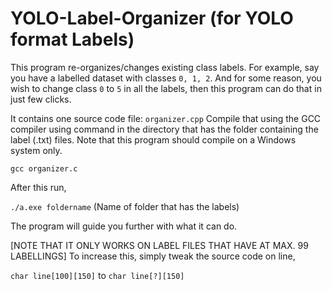 # YOLO-Label-Organizer (for YOLO format Labels)
This program re-organizes/changes existing class labels. For example, say you have a labelled dataset with classes `0, 1, 2`. And for some reason, you wish to change class `0` to `5` in all the labels, then this program can do that in just few clicks.

It contains one source code file: `organizer.cpp`
Compile that using the GCC compiler using command in the directory that has the folder containing the label (.txt) files. Note that this program should compile on a Windows system only.

`gcc organizer.c`

After this run,

`./a.exe foldername`
(Name of folder that has the labels)

The program will guide you further with what it can do.

[NOTE THAT IT ONLY WORKS ON LABEL FILES THAT HAVE AT MAX. 99 LABELLINGS]
To increase this, simply tweak the source code on line,

`char line[100][150]`  to  `char line[?][150]`
